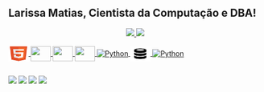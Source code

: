 
## Larissa Matias, Cientista da Computação e DBA!
  
<div align="center">
  <a href="https://github.com/lleitematias">
        
  <img height="180em" src="https://github-readme-stats.vercel.app/api?username=lleitematias&theme=dracula&show_icons=true"/>
  <img height="180em" src="https://github-readme-stats.vercel.app/api/top-langs/?username=lleitematias&theme=dracula&show_icons=true&langs_count=8"/>

</div>
<div style="display: inline_block"><br>
  
  <img align="center" alt="" height="30" width="40" src="https://raw.githubusercontent.com/devicons/devicon/master/icons/html5/html5-original.svg">
  <img align="center" alt="" height="30" width="40" src="https://github.com/railwayapp/devicons/blob/main/static/i/css3.svg">
  <img align="center" alt="" height="30" width="40" src="https://github.com/railwayapp/devicons/blob/main/static/i/linux.svg">
  <img align="center" alt="" height="30" width="40" src="https://github.com/railwayapp/devicons/blob/main/static/i/python.svg">
  <img align="center" alt="Python" height="30" width="40" src="https://github.com/railwayapp/devicons/blob/main/static/i/java.svg">
 <img align="center" alt="Python" height="30" width="40" src="https://github.com/vorillaz/devicons/blob/master/!SVG/database.svg">
  <img align="center" alt="Python" height="30" width="40" src="https://github.com/railwayapp/devicons/blob/main/static/i/postgresql.svg">
  
</div> 

  ##
 
<div> 
    <a href="https://instagram.com/larissaleitem" target="_blank"><img src="https://img.shields.io/badge/-Instagram-%23E4405F?style=for-the-badge&logo=instagram&logoColor=white" target="_blank"></a>
 <a href="https://discord.com/channels/discll#0078" target="_blank"><img src="https://img.shields.io/badge/Discord-7289DA?style=for-the-badge&logo=discord&logoColor=white" target="_blank"></a> 
  <a href = "mailto:larissaleite22@gmail.com"><img src="https://img.shields.io/badge/-Gmail-%23333?style=for-the-badge&logo=gmail&logoColor=white" target="_blank"></a>
  <a href="https://www.linkedin.com/in/larissa-leite-04b649103/" target="_blank"><img src="https://img.shields.io/badge/-LinkedIn-%230077B5?style=for-the-badge&logo=linkedin&logoColor=white" target="_blank"></a> 
  
</div>
